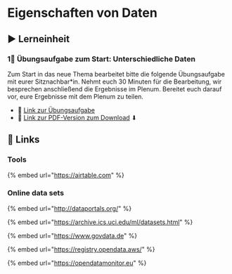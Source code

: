 # Eigenschaften von Daten

## ▶ Lerneinheit

### 1⃣ Übungsaufgabe zum Start: Unterschiedliche Daten

Zum Start in das neue Thema bearbeitet bitte die folgende Übungsaufgabe mit eurer Sitznachbar\*in. Nehmt euch 30 Minuten für die Bearbeitung, wir besprechen anschließend die Ergebnisse im Plenum. Bereitet euch darauf vor, eure Ergebnisse mit dem Plenum zu teilen.

* 🔗 [Link zur Übungsaufgabe](https://docs.google.com/document/d/1FvpvXtyhivfl8-bDHRr13cwNpd2-G5LMR843B0O1vCo/preview)
* 🔗 [Link zur PDF-Version zum Download](https://docs.google.com/document/d/1FvpvXtyhivfl8-bDHRr13cwNpd2-G5LMR843B0O1vCo/export/pdf) ⬇

## 🔗 Links

### Tools

{% embed url="https://airtable.com" %}

### Online data sets

{% embed url="http://dataportals.org/" %}

{% embed url="https://archive.ics.uci.edu/ml/datasets.html" %}

{% embed url="https://www.govdata.de" %}

{% embed url="https://registry.opendata.aws/" %}

{% embed url="https://opendatamonitor.eu" %}



